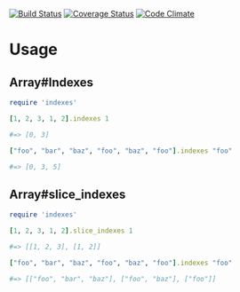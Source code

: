 [![Build Status](https://travis-ci.org/onigra/indexes.svg?branch=master)](https://travis-ci.org/onigra/indexes) [![Coverage Status](https://coveralls.io/repos/onigra/indexes/badge.png)](https://coveralls.io/r/onigra/indexes) [![Code Climate](https://codeclimate.com/github/onigra/indexes.png)](https://codeclimate.com/github/onigra/indexes)


# Usage

## Array#Indexes

```rb
require 'indexes'

[1, 2, 3, 1, 2].indexes 1

#=> [0, 3]

["foo", "bar", "baz", "foo", "baz", "foo"].indexes "foo"

#=> [0, 3, 5]
```

## Array#slice_indexes

```rb
require 'indexes'

[1, 2, 3, 1, 2].slice_indexes 1

#=> [[1, 2, 3], [1, 2]]

["foo", "bar", "baz", "foo", "baz", "foo"].indexes "foo"

#=> [["foo", "bar", "baz"], ["foo", "baz"], ["foo"]]
```
